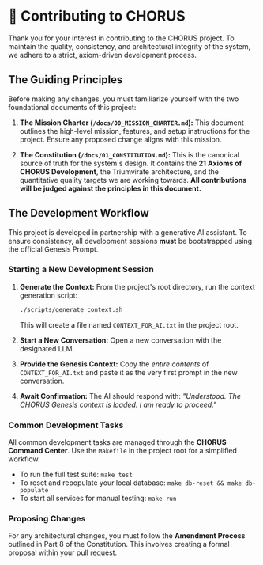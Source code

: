 # 🔱 Contributing to CHORUS

Thank you for your interest in contributing to the CHORUS project. To maintain the quality, consistency, and architectural integrity of the system, we adhere to a strict, axiom-driven development process.

## The Guiding Principles

Before making any changes, you must familiarize yourself with the two foundational documents of this project:

1.  **The Mission Charter (`/docs/00_MISSION_CHARTER.md`):** This document outlines the high-level mission, features, and setup instructions for the project. Ensure any proposed change aligns with this mission.

2.  **The Constitution (`/docs/01_CONSTITUTION.md`):** This is the canonical source of truth for the system's design. It contains the **21 Axioms of CHORUS Development**, the Triumvirate architecture, and the quantitative quality targets we are working towards. **All contributions will be judged against the principles in this document.**

## The Development Workflow

This project is developed in partnership with a generative AI assistant. To ensure consistency, all development sessions **must** be bootstrapped using the official Genesis Prompt.

### Starting a New Development Session

1.  **Generate the Context:** From the project's root directory, run the context generation script:
    ```bash
    ./scripts/generate_context.sh
    ```
    This will create a file named `CONTEXT_FOR_AI.txt` in the project root.

2.  **Start a New Conversation:** Open a new conversation with the designated LLM.

3.  **Provide the Genesis Context:** Copy the *entire contents* of `CONTEXT_FOR_AI.txt` and paste it as the very first prompt in the new conversation.

4.  **Await Confirmation:** The AI should respond with: *"Understood. The CHORUS Genesis context is loaded. I am ready to proceed."*

### Common Development Tasks

All common development tasks are managed through the **CHORUS Command Center**. Use the `Makefile` in the project root for a simplified workflow.

-   To run the full test suite: `make test`
-   To reset and repopulate your local database: `make db-reset && make db-populate`
-   To start all services for manual testing: `make run`

### Proposing Changes

For any architectural changes, you must follow the **Amendment Process** outlined in Part 8 of the Constitution. This involves creating a formal proposal within your pull request.